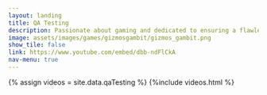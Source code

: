 ```yaml
---
layout: landing
title: QA Testing
description: Passionate about gaming and dedicated to ensuring a flawless player experience, I aim to bring my skills as a Video Game QA Tester to the gaming industry. With a keen eye for detail and a love for immersive gameplay, I specialize in identifying and resolving bugs to enhance overall quality. From functional testing to multiplayer dynamics to online services, I thrive on contributing to the creation of seamless, enjoyable gaming experiences. Let's build worlds without glitches and adventures without hiccups together!<br /><br />Skills Include&#58; GitHub & GitLab, Trello, Discord, Google Sheets, Office 365 Suite, OBS, Unity, Adobe Creative Cloud
image: assets/images/games/gizmosgambit/gizmos_gambit.png
show_tile: false
link: https://www.youtube.com/embed/dbb-ndFlCkA
nav-menu: true
---
```

{% assign videos = site.data.qaTesting %}
{%include videos.html %}
